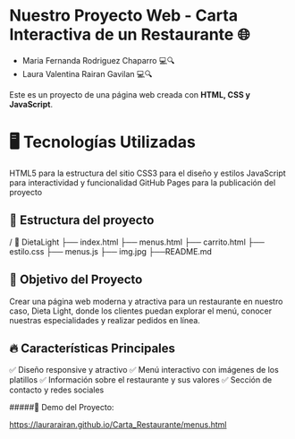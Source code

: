 # Nuestro Proyecto Web - Carta Interactiva de un Restaurante 🌐

- Maria Fernanda Rodriguez Chaparro 💻🔍
- Laura Valentina Rairan Gavilan 💻🔍

Este es un proyecto de una página web creada con **HTML, CSS y JavaScript**.

# 🖥️ Tecnologías Utilizadas
HTML5 para la estructura del sitio
CSS3 para el diseño y estilos
JavaScript para interactividad y funcionalidad
GitHub Pages para la publicación del proyecto

## 📂 Estructura del proyecto
/ 📁 DietaLight
  ├── index.html
  ├── menus.html
  ├── carrito.html
  ├── estilo.css
  ├── menus.js
  ├── img.jpg
  ├──README.md

## 🎯 Objetivo del Proyecto
Crear una página web moderna y atractiva para un restaurante en nuestro caso, Dieta Light, donde los clientes puedan explorar el menú, conocer nuestras especialidades y realizar pedidos en línea.

## 🔥 Características Principales
✅ Diseño responsive y atractivo
✅ Menú interactivo con imágenes de los platillos
✅ Información sobre el restaurante y sus valores
✅ Sección de contacto y redes sociales

#####🚀 Demo del Proyecto:

https://laurarairan.github.io/Carta_Restaurante/menus.html
